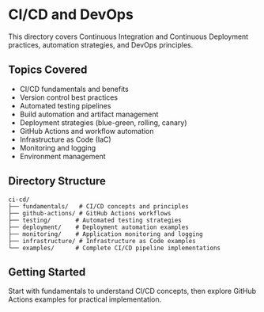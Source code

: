# CI/CD and DevOps

This directory covers Continuous Integration and Continuous Deployment practices, automation strategies, and DevOps principles.

## Topics Covered

- CI/CD fundamentals and benefits
- Version control best practices
- Automated testing pipelines
- Build automation and artifact management
- Deployment strategies (blue-green, rolling, canary)
- GitHub Actions and workflow automation
- Infrastructure as Code (IaC)
- Monitoring and logging
- Environment management

## Directory Structure

```
ci-cd/
├── fundamentals/   # CI/CD concepts and principles
├── github-actions/ # GitHub Actions workflows
├── testing/       # Automated testing strategies
├── deployment/    # Deployment automation examples
├── monitoring/    # Application monitoring and logging
├── infrastructure/ # Infrastructure as Code examples
└── examples/      # Complete CI/CD pipeline implementations
```

## Getting Started

Start with fundamentals to understand CI/CD concepts, then explore GitHub Actions examples for practical implementation.